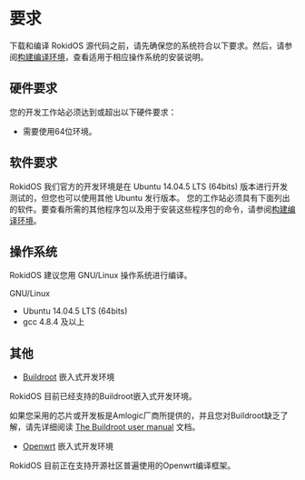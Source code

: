 # 要求

下载和编译 RokidOS 源代码之前，请先确保您的系统符合以下要求。然后，请参阅[构建编译环境](build_env.md)，查看适用于相应操作系统的安装说明。

## 硬件要求
您的开发工作站必须达到或超出以下硬件要求：

* 需要使用64位环境。

## 软件要求

RokidOS 我们官方的开发环境是在 Ubuntu 14.04.5 LTS (64bits) 版本进行开发测试的，但您也可以使用其他 Ubuntu 发行版本。
您的工作站必须具有下面列出的软件。要查看所需的其他程序包以及用于安装这些程序包的命令，请参阅[构建编译环境](build_env.md)。

## 操作系统

RokidOS 建议您用 GNU/Linux 操作系统进行编译。

GNU/Linux
* Ubuntu 14.04.5 LTS (64bits)
* gcc 4.8.4 及以上

## 其他

* [Buildroot](https://buildroot.org/) 嵌入式开发环境

RokidOS 目前已经支持的Buildroot嵌入式开发环境。

如果您采用的芯片或开发板是Amlogic厂商所提供的，并且您对Buildroot缺乏了解，请先详细阅读 [The Buildroot user manual](https://buildroot.org/downloads/manual/manual.html) 文档。

* [Openwrt](https://openwrt.org/) 嵌入式开发环境

RokidOS 目前正在支持开源社区普遍使用的Openwrt编译框架。

